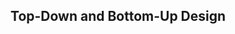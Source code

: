 <div id="title">

## Top-Down and Bottom-Up Design
</div>

<div id="body">

<include src="what/unit-inParent-asPanel.md" boilerplate />

</div>